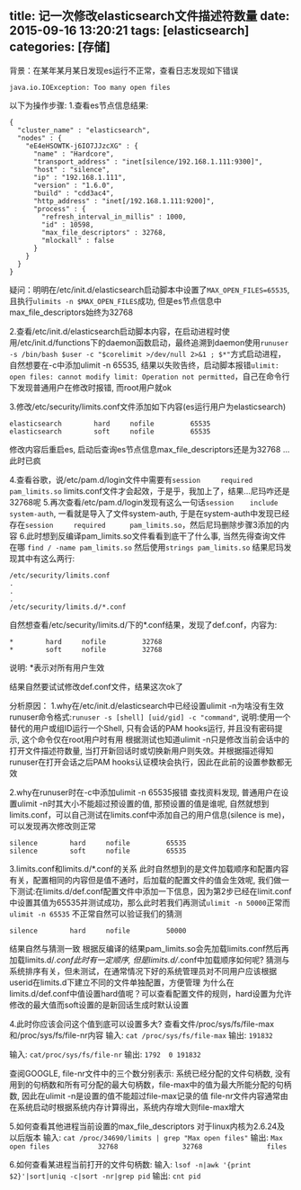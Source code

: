 title: 记一次修改elasticsearch文件描述符数量
date: 2015-09-16 13:20:21
tags: [elasticsearch]
categories: [存储]
---

背景：在某年某月某日发现es运行不正常，查看日志发现如下错误
```
java.io.IOException: Too many open files
```

以下为操作步骤:
1.查看es节点信息结果:
```
{
  "cluster_name" : "elasticsearch",
  "nodes" : {
    "eE4eHSOWTK-j6IO7JJzcXG" : {
      "name" : "Hardcore",
      "transport_address" : "inet[silence/192.168.1.111:9300]",
      "host" : "silence",
      "ip" : "192.168.1.111",
      "version" : "1.6.0",
      "build" : "cdd3ac4",
      "http_address" : "inet[/192.168.1.111:9200]",
      "process" : {
        "refresh_interval_in_millis" : 1000,
        "id" : 10598,
        "max_file_descriptors" : 32768,
        "mlockall" : false
      }
    }
  }
}

```

疑问：明明在/etc/init.d/elasticsearch启动脚本中设置了`MAX_OPEN_FILES=65535`, 且执行`ulimits -n $MAX_OPEN_FILES`成功, 但是es节点信息中max_file_descriptors始终为32768

2.查看/etc/init.d/elasticsearch启动脚本内容，在启动进程时使用/etc/init.d/functions下的daemon函数启动，最终追溯到daemon使用`runuser -s /bin/bash $user -c "$corelimit >/dev/null 2>&1 ; $*"`方式启动进程，自然想要在-c中添加ulimit -n 65535, 结果以失败告终，启动脚本报错`ulimit: open files: cannot modify limit: Operation not permitted`，自己在命令行下发现普通用户在修改时报错, 而root用户就ok

3.修改/etc/security/limits.conf文件添加如下内容(es运行用户为elasticsearch)
```
elasticsearch        hard     nofile         65535
elasticsearch        soft     nofile         65535
```

修改内容后重启es, 启动后查询es节点信息max_file_descriptors还是为32768 ... 此时已疯

4.查看谷歌，说/etc/pam.d/login文件中需要有`session     required      pam_limits.so` limits.conf文件才会起效，于是乎，我加上了，结果...尼玛咋还是32768呢
5.再次查看/etc/pam.d/login发现有这么一句话`session    include      system-auth`, 一看就是导入了文件system-auth, 于是在system-auth中发现已经存在`session     required      pam_limits.so`，然后尼玛删除步骤3添加的内容
6.此时想到反编译pam_limits.so文件看看到底干了什么事, 当然先得查询文件在哪 `find / -name pam_limits.so`
然后使用`strings pam_limits.so` 结果尼玛发现其中有这么两行:
```
/etc/security/limits.conf
.
.
.
/etc/security/limits.d/*.conf
```
自然想查看/etc/security/limits.d/下的*.conf结果，发现了def.conf，内容为:
```
*        hard     nofile         32768
*        soft     nofile         32768
```
说明: *表示对所有用户生效

结果自然要试试修改def.conf文件，结果这次ok了

分析原因：
1.why在/etc/init.d/elasticsearch中已经设置ulimit -n为啥没有生效
runuser命令格式:`runuser -s [shell] [uid/gid] -c "command"`, 说明:使用一个替代的用户或组ID运行一个Shell, 只有会话的PAM hooks运行, 并且没有密码提示, 这个命令仅在root用户时有用
根据测试也知道ulimit -n只是修改当前会话中的打开文件描述符数量, 当打开新回话时或切换新用户则失效。并根据描述得知runuser在打开会话之后PAM hooks认证模块会执行，因此在此前的设置参数都无效

2.why在runuser时在-c中添加ulimit -n 65535报错
查找资料发现, 普通用户在设置ulimit -n时其大小不能超过预设置的值, 那预设置的值是谁呢, 自然就想到limits.conf，可以自己测试在limits.conf中添加自己的用户信息(silence is me)，可以发现再次修改则正常
```
silence        hard     nofile         65535
silence        soft     nofile         65535
```

3.limits.conf和limits.d/*.conf的关系
此时自然想到的是文件加载顺序和配置内容有关，配置相同的内容但是值不通时，后加载的配置文件的值会生效呢, 我们做一下测试:在limits.d/def.conf配置文件中添加一下信息，因为第2步已经在limit.conf中设置其值为65535并测试成功，那么此时若我们再测试`ulimit -n 50000`正常而`ulimit -n 65535` 不正常自然可以验证我们的猜测
```
silence        hard     nofile         50000
```
结果自然与猜测一致
根据反编译的结果pam_limits.so会先加载limits.conf然后再加载limits.d/*.conf此时有一定顺序, 但是limits.d/*.conf中加载顺序如何呢? 猜测与系统排序有关，但未测试，在通常情况下好的系统管理员对不同用户应该根据userid在limits.d下建立不同的文件单独配置，方便管理
为什么在limits.d/def.conf中值设置hard值呢？可以查看配置文件的规则，hard设置为允许修改的最大值而soft设置的是新回话生成时默认设置

4.此时你应该会问这个值到底可以设置多大?
查看文件/proc/sys/fs/file-max和/proc/sys/fs/file-nr内容
输入: `cat /proc/sys/fs/file-max`
输出: `191832`

输入: `cat/proc/sys/fs/file-nr`
输出: `1792  0 191832`

查阅GOOGLE, file-nr文件中的三个数分别表示: 系统已经分配的文件句柄数, 没有用到的句柄数和所有可分配的最大句柄数，file-max中的值为最大所能分配的句柄数, 因此在ulimit -n是设置的值不能超过file-max记录的值
file-nr文件内容通常由在系统启动时根据系统内存计算得出，系统内存增大则file-max增大

5.如何查看其他进程当前设置的max_file_descriptors
对于linux内核为2.6.24及以后版本
输入: `cat /proc/34690/limits | grep "Max open files"`
输出: `Max open files            32768                32768                files`

6.如何查看某进程当前打开的文件句柄数:
输入: `lsof -n|awk '{print $2}'|sort|uniq -c|sort -nr|grep pid`
输出: `cnt pid`
